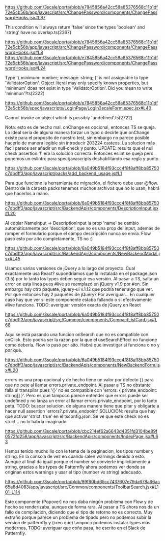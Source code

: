 https://github.com/3scale/porta/blob/e7845856a42cc58a85376568c11b1df72e5cb56b/app/javascript/src/ChangePassword/components/ChangePasswordHooks.jsx#L87

  This condition will always return 'false' since the types 'boolean' and 'string' have no overlap.ts(2367)

https://github.com/3scale/porta/blob/e7845856a42cc58a85376568c11b1df72e5cb56b/app/javascript/src/ChangePassword/components/ChangePasswordHooks.jsx#L8
https://github.com/3scale/porta/blob/e7845856a42cc58a85376568c11b1df72e5cb56b/app/javascript/src/ChangePassword/components/ChangePasswordHooks.jsx#L24

  Type '{ minimum: number; message: string; }' is not assignable to type 'ValidatorOption'.
  Object literal may only specify known properties, but 'minimum' does not exist in type 'ValidatorOption'. Did you mean to write 'minimun'?ts(2322)

https://github.com/3scale/porta/blob/e7845856a42cc58a85376568c11b1df72e5cb56b/spec/javascripts/LoginPage/Login3scaleForm.spec.jsx#L40

  Cannot invoke an object which is possibly 'undefined'.ts(2722)

  Nota: esto es de hecho mal. onChange es opcional, entonces TS se queja. Lo ideal sería de alguna manera forzar un typo o decirle que onChange existe para el proposito de nuestro test, sin embargo no parece posible hacerlo de manera legible sin introducir 203224 casteos. La solucion más facil parece ser añadir un null-check y punto.
  UPDATE: resulta que el null check assertion '!' era la solucion correcta. Entonces eslint se queja pero ponemos un eslintrc para spec/javascripts deshabilitando esa regla y punto.

https://github.com/3scale/porta/blob/6a049b5184f93ccc4f8f8aff8bb85750c7dbdff3/app/javascript/packs/add_backend_usage.js#L1

  Para que funcione la herramienta de migración, el fichero debe usar @flow. Dentro de la carpeta packs tenemos muchos archivos que no lo usan, habrá que hacerlos a mano.

https://github.com/3scale/porta/blob/6a049b5184f93ccc4f8f8aff8bb85750c7dbdff3/app/javascript/src/BackendApis/components/DescriptionInput.jsx#L20

  Al copiar NameInput -> DescriptionInput la prop 'name' se cambio automáticamente por 'description', que no es una prop del input, además de romper el formulario porque el campo descripción nunca se envía. Flow pasó esto por alto completamente, TS no :)

https://github.com/3scale/porta/blob/6a049b5184f93ccc4f8f8aff8bb85750c7dbdff3/app/javascript/src/BackendApis/components/NewBackendModal.jsx#L45

  Usamos varias versiones de jQuery a lo largo del proyecto. Cual exactamente usa React? supondríamos que la instalada en el package.json (3.5) por lo tanto los types deben seguir esa versión. Al pasar a TS, salta un error en esta línea pues #live se reemplazó en jQuery v1.9 por #on. Sin embargo hay otro paquete, jquery-ui v.1.12 que podría tener algo que ver. Por qué entonces hay 2 paquetes de jQuery? Por averiguar... En cualquier caso hay que ver si este componente estaba fallando o si efectivamente #live funciona.
  TODO: averiguar versión exacta de jQuery en React

https://github.com/3scale/porta/blob/6a049b5184f93ccc4f8f8aff8bb85750c7dbdff3/app/javascript/src/Common/components/CompactListCard.jsx#L68

  Aquí se está pasando una funcion onSearch que no es compatible con onClick. Esto podría ser la razón por la que el useSearchEffect no funcione como debería. Flow lo pasó por alto. Habrá que investigar si funciona o no y por qué.

https://github.com/3scale/porta/blob/6a049b5184f93ccc4f8f8aff8bb85750c7dbdff3/app/javascript/src/BackendApis/components/NewBackendForm.jsx#L20

  errors es una prop opcional y de hecho tiene un valor por defecto {} para que no pete al llamar errors.private_endpoint. Al pasar a TS no obstante falla al transpilar pues '{}' no es compatible con 'errors: { private_endpoint: string[] }'. Pero es que tampoco parece entender que errors puede ser undefined y no lanza un error al llamar errors.private_endpoint, por lo tanto peta.
  TODO: buscar solucion, de alguna manera tiene que pitar y obligarte a hacer null assertion 'errors?.private_endpoint'
  SOLUCION: resulta que hay que activar 'strict: true' en el tsconfig.json. Se ve que este check no es strict... no lo habría imaginado

https://github.com/3scale/porta/blob/cbc214ef62a6643d4351fd3104be89f0572fd258/app/javascript/src/BackendApis/components/IndexPage.jsx#L63

  Hemos tenido mucho lio con le tema de la paginacion, los tipos number y string. En la consola de vez en cuando salen warnings debido a esto. Aunque al final da igual porque el number se convierte implicitamente a string, gracias a los types de Patternfly ahora podemos ver donde se originan estos warnings y usar el tipo (number vs string) adecuado.

https://github.com/3scale/porta/blob/89f60bd65cc7437607e79da678a96ac65a8d4083/app/javascript/src/Common/components/ToolbarSearch.jsx#L101-L114

  Este componente (Popover) no nos daba ningún problema con Flow y de hecho se renderizaba, aunque de forma rara. Al pasar a TS ahora nos da un fallo de compilación, diciendo que el tipo de retorno no es correcto. Muy extraño porque parece un problema de tipado pero no podemos subir la version de patternfly y (creo que) tampoco podemos instalar types más modernos.
  TODO: averiguar que coño pasa, he escrito en el Slack de Patternfly.

